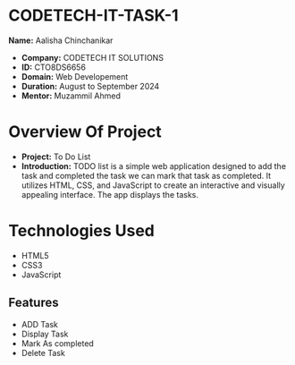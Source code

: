 # CODETECH-IT-TASK-1
 **Name:** Aalisha Chinchanikar
- **Company:** CODETECH IT SOLUTIONS
- **ID:** CTO8DS6656
- **Domain:** Web Developement
- **Duration:** August to September 2024
- **Mentor:** Muzammil Ahmed

# Overview Of Project
- **Project:** To Do List
- **Introduction:**
TODO list is a simple web application designed to add the task and completed the task we can mark that task as completed. It utilizes HTML, CSS, and JavaScript to create an interactive and visually appealing interface. The app displays the tasks.
# Technologies Used
- HTML5
- CSS3
- JavaScript
 
## Features
- ADD Task
- Display Task
- Mark As completed
- Delete Task

 
